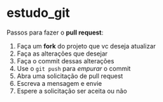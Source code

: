 # estudo_git



Passos para fazer o **pull request**:

1. Faça um **fork** do projeto que vc deseja atualizar
2. Faça as alterações que desejar
3. Faça o commit dessas alterações
4. Use o `git push` para *empurar* o commit
5. Abra uma solicitação de pull request
6. Escreva a mensagem e envie
7. Espere a solicitação ser aceita ou não
